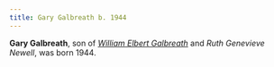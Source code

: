 ```yaml
---
title: Gary Galbreath b. 1944
---
```

**Gary Galbreath**, son of [*William Elbert Galbreath*](galbreath-william-elbert-1922.md) and *Ruth Genevieve Newell*, was born 1944.



